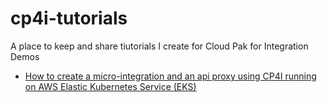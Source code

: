 # cp4i-tutorials

A place to keep and share tiutorials I create for Cloud Pak for Integration Demos

* <a href="PoCDoc.md.md">How to create a micro-integration and an api proxy using CP4I running on AWS Elastic Kubernetes Service (EKS)</a>
